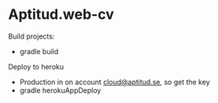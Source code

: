 Aptitud.web-cv
=============

Build projects:
  - gradle build

Deploy to heroku
  - Production in on account cloud@aptitud.se, so get the key
  - gradle herokuAppDeploy
